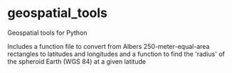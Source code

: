 # geospatial_tools
Geospatial tools for Python

Includes a function file to convert from Albers 250-meter-equal-area rectangles to latitudes and longitudes and a 
function to find the 'radius' of the spheroid Earth (WGS 84) at a given latitude
